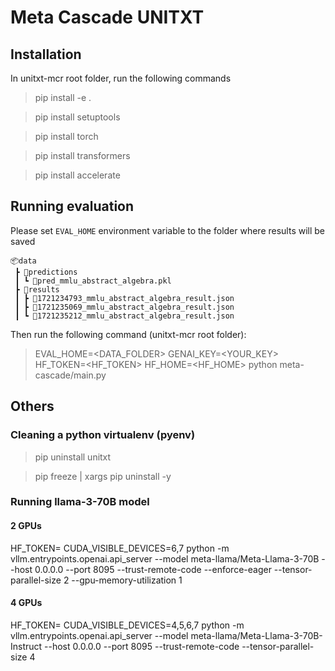 # Meta Cascade UNITXT

## Installation

In unitxt-mcr root folder, run the following commands

> pip install -e .

> pip install setuptools

> pip install torch

> pip install transformers

> pip install accelerate

## Running evaluation

Please set `EVAL_HOME` environment variable to the folder where results will be saved

```text
📦data
 ┣ 📂predictions
 ┃ ┗ 📜pred_mmlu_abstract_algebra.pkl
 ┣ 📂results
 ┃ ┣ 📜1721234793_mmlu_abstract_algebra_result.json
 ┃ ┣ 📜1721235069_mmlu_abstract_algebra_result.json
 ┃ ┗ 📜1721235212_mmlu_abstract_algebra_result.json
```

Then run the following command (unitxt-mcr root folder):

>  EVAL_HOME=<DATA_FOLDER> GENAI_KEY=<YOUR_KEY> HF_TOKEN=<HF_TOKEN> HF_HOME=<HF_HOME> python meta-cascade/main.py  

## Others

### Cleaning a python virtualenv (pyenv)

> pip uninstall unitxt

> pip freeze | xargs pip uninstall -y

### Running llama-3-70B model

#### 2 GPUs
HF_TOKEN=<TOKEN> CUDA_VISIBLE_DEVICES=6,7 python -m vllm.entrypoints.openai.api_server --model meta-llama/Meta-Llama-3-70B --host 0.0.0.0 --port 8095 --trust-remote-code --enforce-eager --tensor-parallel-size 2 --gpu-memory-utilization 1

#### 4 GPUs
HF_TOKEN=<TOKEN> CUDA_VISIBLE_DEVICES=4,5,6,7 python -m vllm.entrypoints.openai.api_server --model meta-llama/Meta-Llama-3-70B-Instruct --host 0.0.0.0 --port 8095 --trust-remote-code --tensor-parallel-size 4